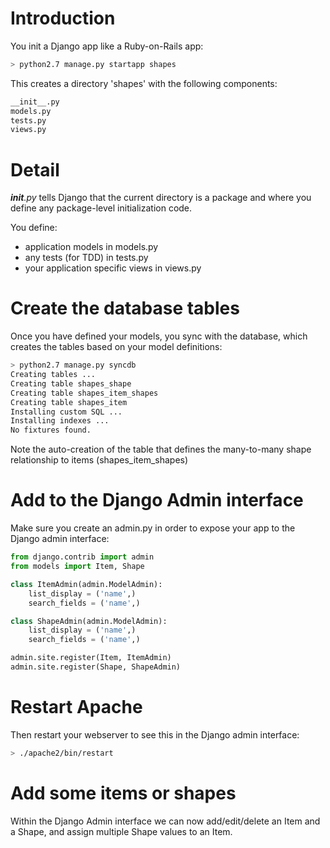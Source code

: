 # Introduction
You init a Django app like a Ruby-on-Rails app:

```bash
> python2.7 manage.py startapp shapes
```

This creates a directory 'shapes'
with the following components:

```bash
__init__.py
models.py
tests.py
views.py
```

# Detail

*__init__.py* tells Django that the current directory
is a package and where you define any
package-level initialization code.

You define:

* application models in models.py
* any tests (for TDD) in tests.py
* your application specific views in views.py

# Create the database tables
Once you have defined your models, you sync with the
database, which creates the tables based on your
model definitions:

```bash
> python2.7 manage.py syncdb
Creating tables ...
Creating table shapes_shape
Creating table shapes_item_shapes
Creating table shapes_item
Installing custom SQL ...
Installing indexes ...
No fixtures found.
```

Note the auto-creation of the table that defines
the many-to-many shape relationship to items
(shapes_item_shapes)

# Add to the Django Admin interface
Make sure you create an admin.py in order to expose
your app to the Django admin interface:

```python
from django.contrib import admin
from models import Item, Shape

class ItemAdmin(admin.ModelAdmin):
    list_display = ('name',)
    search_fields = ('name',)

class ShapeAdmin(admin.ModelAdmin):
    list_display = ('name',)
    search_fields = ('name',)

admin.site.register(Item, ItemAdmin)
admin.site.register(Shape, ShapeAdmin)
```

# Restart Apache
Then restart your webserver to see this in the Django
admin interface:

```bash
> ./apache2/bin/restart
```

# Add some items or shapes
Within the Django Admin interface we can now
add/edit/delete an Item and a Shape, and assign
multiple Shape values to an Item.
